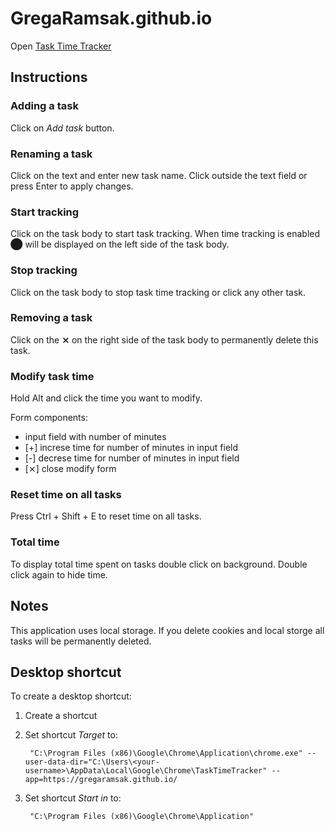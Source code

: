 # GregaRamsak.github.io

Open [Task Time Tracker](https://gregaramsak.github.io/)

## Instructions

### Adding a task

Click on *Add task* button.

### Renaming a task

Click on the text and enter new task name.
Click outside the text field or press Enter to apply changes.

### Start tracking

Click on the task body to start task tracking. When time tracking is enabled **⬤** will be displayed on the left side of the task body.

### Stop tracking

Click on the task body to stop task time tracking or click any other task.

### Removing a task

Click on the **⨯** on the right side of the task body to permanently delete this task.

### Modify task time

Hold Alt and click the time you want to modify. 

Form components:
- input field with number of minutes 
- [+] increse time for number of minutes in input field 
- [-] decrese time for number of minutes in input field
- [⨯] close modify form


### Reset time on all tasks

Press Ctrl + Shift + E to reset time on all tasks.

### Total time

To display total time spent on tasks double click on background.
Double click again to hide time.

## Notes

This application uses local storage.
If you delete cookies and local storge all tasks will be permanently deleted.

## Desktop shortcut

To create a desktop shortcut:

1. Create a shortcut
2. Set shortcut *Target* to:

        "C:\Program Files (x86)\Google\Chrome\Application\chrome.exe" --user-data-dir="C:\Users\<your-username>\AppData\Local\Google\Chrome\TaskTimeTracker" --app=https://gregaramsak.github.io/

3. Set shortcut *Start in* to:

        "C:\Program Files (x86)\Google\Chrome\Application"
